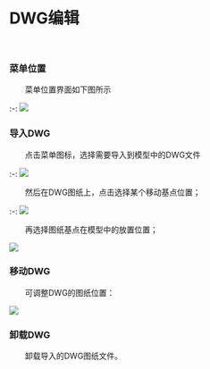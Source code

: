 # DWG编辑
<br/>

### 菜单位置
&emsp;&emsp;菜单位置界面如下图所示

:-: ![](.topwrite/assets/image_1658977051721.png)

### 导入DWG
&emsp;&emsp;点击菜单图标，选择需要导入到模型中的DWG文件

:-: ![](.topwrite/assets/image_1658978749512.png)

&emsp;&emsp;然后在DWG图纸上，点击选择某个移动基点位置；

:-: ![](.topwrite/assets/image_1658978847216.png)

&emsp;&emsp;再选择图纸基点在模型中的放置位置；

![](.topwrite/assets/image_1658978882899.png)

### 移动DWG

&emsp;&emsp;可调整DWG的图纸位置：

![](.topwrite/assets/image_1658978931276.png)

### 卸载DWG

&emsp;&emsp;卸载导入的DWG图纸文件。

